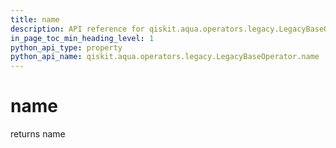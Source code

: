 ```yaml
---
title: name
description: API reference for qiskit.aqua.operators.legacy.LegacyBaseOperator.name
in_page_toc_min_heading_level: 1
python_api_type: property
python_api_name: qiskit.aqua.operators.legacy.LegacyBaseOperator.name
---
```


# name

returns name

